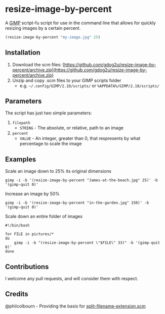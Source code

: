 # resize-image-by-percent
A [GIMP](https://gimp.org) script-fu script for use in the command line that allows for quickly resizing images by a certain percent.
```scheme
(resize-image-by-percent "my-image.jpg" 25)
```

## Installation
1. Download the scm files: [https://github.com/gdog2u/resize-image-by-percent/archive.zip](https://github.com/gdog2u/resize-image-by-percent/archive.zip)
2. Unzip and copy .scm files to your GIMP scripts folder
    - e.g. `~/.config/GIMP/2.10/scripts/` or `%APPDATA%/GIMP/2.10/scripts/`

## Parameters
The script has just two simple parameters:
 1. `filepath`
    - `STRING` - The absolute, or relative, path to an image
 2. `percent`
    - `VALUE` - An integer, greater than 0, that respresents by what percentage to scale the image

## Examples
Scale an image down to 25% its original dimensions
```shell
gimp -i -b '(resize-image-by-percent "James-at-the-beach.jpg" 25)' -b '(gimp-quit 0)'
```

Increase an image by 50%
```shell
gimp -i -b '(resize-image-by-percent "in-the-garden.jpg" 150)' -b '(gimp-quit 0)'
```

Scale down an entire folder of images
```shell
#!/bin/bash

for FILE in pictures/*
do
    gimp -i -b "(resize-image-by-percent \"$FILE\" 33)" -b '(gimp-quit 0)'
done
```

## Contributions
I welcome any pull requests, and will consider them with respect.

## Credits
@philcolbourn - Providing the basis for [split-filename-extension.scm](./split-filename-extension.scm)